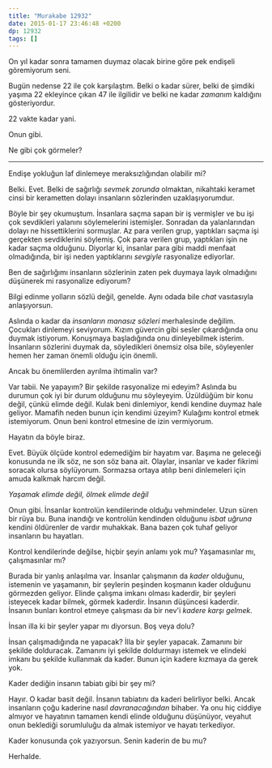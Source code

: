 ```yaml
---
title: "Murakabe 12932"
date: 2015-01-17 23:46:48 +0200
dp: 12932
tags: []
---
```


On yıl kadar sonra tamamen duymaz olacak birine göre pek endişeli
göremiyorum seni.

Bugün nedense 22 ile çok karşılaştım. Belki o kadar sürer, belki de
şimdiki yaşıma 22 ekleyince çıkan 47 ile ilgilidir ve belki ne kadar
*zamanım* kaldığını gösteriyordur.

22 vakte kadar yani.

Onun gibi. 

Ne gibi çok görmeler?

-----

Endişe yokluğun laf dinlemeye meraksızlığından olabilir mi?

Belki. Evet. Belki de sağırlığı *sevmek zorunda* olmaktan, nikahtaki
keramet cinsi bir kerametten dolayı insanların sözlerinden
uzaklaşıyorumdur.

Böyle bir şey okumuştum. İnsanlara saçma sapan bir iş vermişler ve bu
işi çok sevdikleri yalanını söylemelerini istemişler. Sonradan da
yalanlarından dolayı ne hissettiklerini sormuşlar. Az para verilen
grup, yaptıkları saçma işi gerçekten sevdiklerini söylemiş. Çok para
verilen grup, yaptıkları işin ne kadar saçma olduğunu. Diyorlar ki,
insanlar para gibi maddi menfaat olmadığında, bir işi neden
yaptıklarını *sevgiyle* rasyonalize ediyorlar.

Ben de sağırlığımı insanların sözlerinin zaten pek duymaya layık
olmadığını düşünerek mi rasyonalize ediyorum?

Bilgi edinme yolların sözlü değil, genelde. Aynı odada bile *chat*
vasıtasıyla anlaşıyorsun. 

Aslında o kadar da *insanların manasız sözleri* merhalesinde
değilim. Çocukları dinlemeyi seviyorum. Kızım güvercin gibi sesler
çıkardığında onu duymak istiyorum. Konuşmaya başladığında onu
dinleyebilmek isterim. İnsanların sözlerini duymak da, söyledikleri
önemsiz olsa bile, söyleyenler hemen her zaman önemli olduğu için
önemli.

Ancak bu önemlilerden ayrılma ihtimalin var?

Var tabii. Ne yapayım? Bir şekilde rasyonalize mi edeyim? Aslında bu
durumun çok iyi bir durum olduğunu mu söyleyeyim. Üzüldüğüm bir konu
değil, çünkü elimde değil. Kulak beni dinlemiyor, kendi kendine duymaz
hale geliyor. Mamafih neden bunun için kendimi üzeyim? Kulağımı
kontrol etmek istemiyorum. Onun beni kontrol etmesine de izin
vermiyorum.

Hayatın da böyle biraz.

Evet. Büyük ölçüde kontrol edemediğim bir hayatım var. Başıma ne
geleceği konusunda ne ilk söz, ne son söz bana ait. Olaylar, insanlar
ve kader fikrimi soracak olursa söylüyorum. Sormazsa ortaya atılıp
beni dinlemeleri için amuda kalkmak harcım değil.

*Yaşamak elimde değil, ölmek elimde değil* 

Onun gibi. İnsanlar kontrolün kendilerinde olduğu vehmindeler. Uzun
süren bir rüya bu. Buna inandığı ve kontrolün kendinden olduğunu
*isbat uğruna* kendini öldürenler de vardır muhakkak. Bana bazen çok
tuhaf geliyor insanların bu hayatları.

Kontrol kendilerinde değilse, hiçbir şeyin anlamı yok mu? Yaşamasınlar
mı, çalışmasınlar mı?

Burada bir yanlış anlaşılma var. İnsanlar çalışmanın da *kader*
olduğunu, istemenin ve yaşamanın, bir şeylerin peşinden koşmanın kader
olduğunu görmezden geliyor. Elinde çalışma imkanı olması kaderdir, bir
şeyleri isteyecek kadar bilmek, görmek kaderdir. İnsanın düşüncesi
kaderdir. İnsanın bunları kontrol etmeye çalışması da bir nev'i
*kadere karşı gelmek.*

İnsan illa ki bir şeyler yapar mı diyorsun. Boş veya dolu? 

İnsan çalışmadığında ne yapacak? İlla bir şeyler yapacak. Zamanını bir
şekilde dolduracak. Zamanını iyi şekilde doldurmayı istemek ve
elindeki imkanı bu şekilde kullanmak da kader. Bunun için kadere
kızmaya da gerek yok.

Kader dediğin insanın tabiatı gibi bir şey mi?

Hayır. O kadar basit değil. İnsanın tabiatını da kaderi belirliyor
belki. Ancak insanların çoğu kaderine nasıl *davranacağından*
bihaber. Ya onu hiç ciddiye almıyor ve hayatının tamamen kendi elinde
olduğunu düşünüyor, veyahut onun beklediği sorumluluğu da almak
istemiyor ve hayatı terkediyor.

Kader konusunda çok yazıyorsun. Senin kaderin de bu mu?

Herhalde. 


